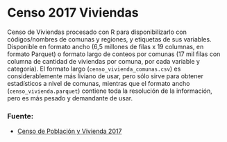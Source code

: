 # Censo 2017 Viviendas

Censo de Viviendas procesado con R para disponibilizarlo con códigos/nombres de comunas y regiones, y etiquetas de sus variables. Disponible en formato ancho (6,5 millones de filas x 19 columnas, en formato Parquet) o formato largo de conteos por comunas (17 mil filas con columna de cantidad de viviendas por comuna, por cada variable y categoría). El formato largo (`censo_vivienda_comunas.csv`) es considerablemente más liviano de usar, pero sólo sirve para obtener estadísticos a nivel de comunas, mientras que el formato ancho (`censo_vivienda.parquet`) contiene toda la resolución de la información, pero es más pesado y demandante de usar.

### Fuente:
- [Censo de Población y Vivienda 2017](https://www.ine.gob.cl/estadisticas/sociales/censos-de-poblacion-y-vivienda/censo-de-poblacion-y-vivienda)